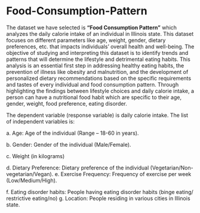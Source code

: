 # Food-Consumption-Pattern

The dataset we have selected is **“Food Consumption Pattern”** which analyzes the daily calorie intake of an individual in Illinois state. This dataset focuses on different parameters like age, weight, gender, dietary preferences, etc. that impacts individuals’ overall health and well-being. The objective of studying and interpreting this dataset is to identify trends and patterns that will determine the lifestyle and detrimental eating habits. This analysis is an essential first step in addressing healthy eating habits, the prevention of illness like obesity and malnutrition, and the development of personalized dietary recommendations based on the specific requirements and tastes of every individual and food consumption pattern. Through highlighting the findings between lifestyle choices and daily calorie intake, a person can have a nutritional food habit which are specific to their age, gender, weight, food preference, eating disorder.

The dependent variable (response variable) is daily calorie intake. The list of independent variables is:

a. Age: Age of the individual (Range – 18-60 in years).

b. Gender: Gender of the individual (Male/Female).

c. Weight (in kilograms)

d. Dietary Preference: Dietary preference of the individual (Vegetarian/Non-vegetarian/Vegan). e. Exercise Frequency: Frequency of exercise per 
   week (Low/Medium/High).
   
f. Eating disorder habits: People having eating disorder habits (binge eating/ restrictive eating/no) g. Location: People residing in various 
   cities in Illinois state.
